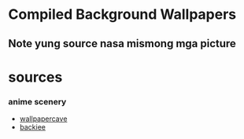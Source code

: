 # Compiled Background Wallpapers

## Note yung source nasa mismong mga picture


# sources
 ### anime scenery
- [wallpapercave](https://wallpapercave.com/anime-scenery-4k-wallpapers)
- [backiee](https://backiee.com/search/anime+scenery)